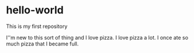 # hello-world
This is my first repository

I''m new to this sort of thing and I love pizza.  I love pizza a lot.
I once ate so much pizza that I became full.

